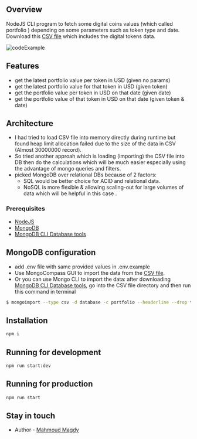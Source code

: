 ## Overview

NodeJS CLI program to fetch some digital coins values (which called portfolio ) depending on some parameters such as token type and date.
Download this [CSV file](https://s3-ap-southeast-1.amazonaws.com/static.propine.com/transactions.csv.zip) which includes the digital tokens data.

![codeExample](https://user-images.githubusercontent.com/59231851/205523139-cd7fb2e5-26d6-41e6-a17e-4c2df754064e.png)
## Features

- get the latest portfolio value per token in USD (given no params)
- get the latest portfolio value for that token in USD (given token)
- get the portfolio value per token in USD on that date (given date)
- get the portfolio value of that token in USD on that date (given token & date)

## Architecture

- I had tried to load CSV file into memory directly during runtime but found heap limit allocation failed due to the size of the data in CSV (Almost 30000000 record).
- So tried another approah which is loading (importing) the CSV file into DB then do the calculations which will be much easier especially using the advantage of mongo queries and filters.
- picked MongoDB over relational DBs because of 2 factors:
  - SQL would be better choice for ACID and relational data.
  - NoSQL is more flexible & allowing scaling-out for large volumes of data which will be helpful in this case .

### Prerequisites

- [NodeJS](https://nodejs.org/en/download/)
- [MongoDB](https://www.mongodb.com/home)
- [MongoDB CLI Database tools](https://www.mongodb.com/try/download/database-tools)

## MongoDB configuration

- add .env file with same provided values in .env.example
- Use MongoCompass GUI to import the data from the [CSV file](https://s3-ap-southeast-1.amazonaws.com/static.propine.com/transactions.csv.zip).
- Or you can use Mongo CLI to import the data:
  after downloading [MongoDB CLI Database tools](https://www.mongodb.com/try/download/database-tools), go into the CSV file directory and then run this command in terminal

```sh
$ mongoimport --type csv -d database -c portfolio --headerline --drop transactions.csv
```

## Installation

```sh
npm i
```

## Running for development

```sh
npm run start:dev
```

## Running for production

```sh
npm run start
```

## Stay in touch

- Author - [Mahmoud Magdy](mahmoudmagdymahmoud1@gmail.com)
